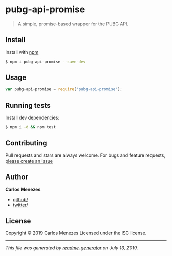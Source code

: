 # pubg-api-promise

> A simple, promise-based wrapper for the PUBG API.

## Install

Install with [npm](https://www.npmjs.com/)

```sh
$ npm i pubg-api-promise --save-dev
```

## Usage

```js
var pubg-api-promise = require('pubg-api-promise');
```

## Running tests

Install dev dependencies:

```sh
$ npm i -d && npm test
```

## Contributing

Pull requests and stars are always welcome. For bugs and feature requests, [please create an issue](https://github.com/carlos-menezes/pubg-api-promise/issues)

## Author

**Carlos Menezes**

* [github/](https://github.com/carlos-menezes)
* [twitter/](https://twitter.com/c_mnzs)

## License

Copyright © 2019 Carlos Menezes
Licensed under the ISC license.

***

_This file was generated by [readme-generator](https://github.com/jonschlinkert/readme-generator) on July 13, 2019._
